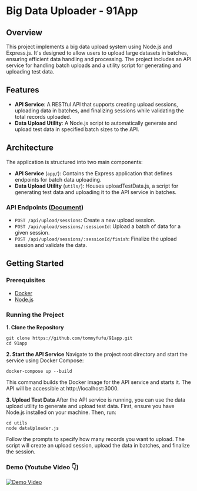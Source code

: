 # Big Data Uploader - 91App
## Overview
This project implements a big data upload system using Node.js and Express.js. It's designed to allow users to upload large datasets in batches, ensuring efficient data handling and processing. The project includes an API service for handling batch uploads and a utility script for generating and uploading test data.

## Features
* **API Service**: A RESTful API that supports creating upload sessions, uploading data in batches, and finalizing sessions while validating the total records uploaded.
* **Data Upload Utility**: A Node.js script to automatically generate and upload test data in specified batch sizes to the API.

## Architecture
The application is structured into two main components:
* **API Service** (`app/`): Contains the Express application that defines endpoints for batch data uploading.
* **Data Upload Utility** (`utils/`): Houses uploadTestData.js, a script for generating test data and uploading it to the API service in batches.

### API Endpoints ([Document](https://docs.google.com/document/d/1cRM8FWg4uiOtlUtg1KH4NvOdP2U-HkdqBFxTcq0GxS0/edit))
* `POST /api/upload/sessions`: Create a new upload session.
* `POST /api/upload/sessions/:sessionId`: Upload a batch of data for a given session.
* `POST /api/upload/sessions/:sessionId/finish`: Finalize the upload session and validate the data.

## Getting Started
### Prerequisites
* [Docker](https://www.docker.com/)
* [Node.js](https://nodejs.org/en)

### Running the Project
**1. Clone the Repository**
```bash=
git clone https://github.com/tommyfufu/91app.git
cd 91app
```
**2. Start the API Service**
Navigate to the project root directory and start the service using Docker Compose:
```bash=
docker-compose up --build
```
This command builds the Docker image for the API service and starts it. The API will be accessible at http://localhost:3000.

**3. Upload Test Data**
After the API service is running, you can use the data upload utility to generate and upload test data. First, ensure you have Node.js installed on your machine. Then, run:

```bash=
cd utils
node dataUploader.js
```
Follow the prompts to specify how many records you want to upload. The script will create an upload session, upload the data in batches, and finalize the session.

### Demo (Youtube Video 👇)
[![Demo Video](https://img.youtube.com/vi/6vHIcJhai2Y/maxresdefault.jpg)](https://youtu.be/6vHIcJhai2Y)
